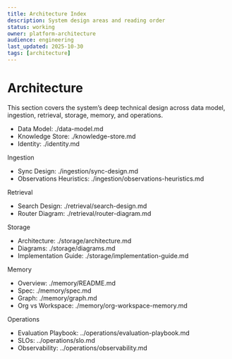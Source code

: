 ```yaml
---
title: Architecture Index
description: System design areas and reading order
status: working
owner: platform-architecture
audience: engineering
last_updated: 2025-10-30
tags: [architecture]
---
```


# Architecture

This section covers the system’s deep technical design across data model, ingestion, retrieval, storage, memory, and operations.

- Data Model: ./data-model.md
- Knowledge Store: ./knowledge-store.md
- Identity: ./identity.md

Ingestion
- Sync Design: ./ingestion/sync-design.md
- Observations Heuristics: ./ingestion/observations-heuristics.md

Retrieval
- Search Design: ./retrieval/search-design.md
- Router Diagram: ./retrieval/router-diagram.md

Storage
- Architecture: ./storage/architecture.md
- Diagrams: ./storage/diagrams.md
- Implementation Guide: ./storage/implementation-guide.md

Memory
- Overview: ./memory/README.md
- Spec: ./memory/spec.md
- Graph: ./memory/graph.md
- Org vs Workspace: ./memory/org-workspace-memory.md

Operations
- Evaluation Playbook: ../operations/evaluation-playbook.md
- SLOs: ../operations/slo.md
- Observability: ../operations/observability.md
